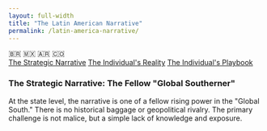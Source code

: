 ```yaml
---
layout: full-width
title: "The Latin American Narrative"
permalink: /latin-america-narrative/
---
```


<div class="flag-container">
  <span title="Brazil" role="img" aria-label="Brazil Flag">🇧🇷</span>
  <span title="Mexico" role="img" aria-label="Mexico Flag">🇲🇽</span>
  <span title="Argentina" role="img" aria-label="Argentina Flag">🇦🇷</span>
  <span title="Colombia" role="img" aria-label="Colombia Flag">🇨🇴</span>
</div>

<div class="master-detail-container">
  <div class="master-pane">
    <a href="#strategic" class="master-link active">The Strategic Narrative</a>
    <a href="#reality" class="master-link">The Individual's Reality</a>
    <a href="#playbook" class="master-link">The Individual's Playbook</a>
  </div>
  <div class="detail-pane">
    <div id="strategic" class="detail-content">
      <h3>The Strategic Narrative: The Fellow "Global Southerner"</h3>
      <p>At the state level, the narrative is one of a fellow rising power in the "Global South." There is no historical baggage or geopolitical rivalry. The primary challenge is not malice, but a simple lack of knowledge and exposure.</p>
    </div>
    <div id="reality" class="detail-content" style="display:none;">
      <h3>The Individual's Reality: The "Exotic Unknown"</h3>
      <p>The on-the-ground experience for an Indian in Latin America is likely to be one of curiosity, but it will be based on a very thin and often stereotypical understanding of India.</p>
      <ul>
        <li><strong>A Blank Slate:</strong> Most people will have very little knowledge of modern India. Their perceptions are almost entirely imported from US media.</li>
        <li><strong>The "Exotic" Frame:</strong> You will likely be seen as exotic and interesting. Their understanding of India will be a mix of yoga/spirituality, Bollywood, and Gandhi.</li>
        <li><strong>Absence of Malice:</strong> Crucially, you are highly unlikely to encounter the condescension of Europe or the social prejudice of East Asia. The stereotypes are born of ignorance, not a sense of superiority.</li>
      </ul>
    </div>
    <div id="playbook" class="detail-content" style="display:none;">
      <h3>The Individual's Playbook</h3>
      <ol>
        <li><strong>You Are the First Chapter:</strong> In many interactions, you will be the first and only "chapter" about modern India that a person has ever read. This is a unique opportunity and a responsibility.</li>
        <li><strong>Embrace the Curiosity:</strong> Use their curiosity as an opening. Be prepared to be an ambassador for the reality of modern India—a high-tech, dynamic, and complex nation that is far more than the stereotypes.</li>
        <li><strong>Focus on Shared "Global South" Experiences:</strong> The most powerful way to build rapport is to frame the conversation around shared experiences: the challenges of post-colonial nation-building, the fight for a multipolar world, and the pride of a rising nation.</li>
        <li><strong>Be Patient:</strong> Do not be frustrated by the lack of knowledge. See it for what it is: a blank slate on which you have the power to write a positive and accurate first impression.</li>
      </ol>
    </div>
  </div>
</div>

<script>
  const links = document.querySelectorAll('.master-link');
  const contents = document.querySelectorAll('.detail-content');

  links.forEach(link => {
    link.addEventListener('click', function(e) {
      e.preventDefault();
      const targetId = this.getAttribute('href').substring(1);

      links.forEach(l => l.classList.remove('active'));
      this.classList.add('active');

      contents.forEach(content => {
        if (content.id === targetId) {
          content.style.display = 'block';
        } else {
          content.style.display = 'none';
        }
      });
    });
  });
</script>